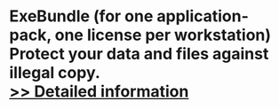 # ExeBundle (for one application-pack, one license per workstation)<br />Protect your data and files against illegal copy.<br />[>> Detailed information](https://secure.shareit.com/shareit/product.html?productid=300307139&affiliateid=200057808)